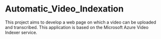 # Automatic_Video_Indexation
This project aims to develop a web page on which a video can be uploaded and transcribed. This application is based on the Microsoft Azure Video Indexer service.
